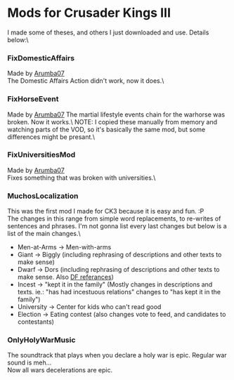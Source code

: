 # Mods for Crusader Kings III
I made some of theses, and others I just downloaded and use. Details below:\

### FixDomesticAffairs
Made by [Arumba07](https://www.twitch.tv/arumba07)\
The Domestic Affairs Action didn't work, now it does.\

### FixHorseEvent
Made by [Arumba07](https://www.twitch.tv/arumba07)
The martial lifestyle events chain for the warhorse was broken. Now it works.\ 
NOTE: I copied these manually from memory and watching parts of the VOD, so it's basically the same mod, but some differences might be presant.\

### FixUniversitiesMod
Made by [Arumba07](https://www.twitch.tv/arumba07)\
Fixes something that was broken with universities.\

### MuchosLocalization
This was the first mod I made for CK3 because it is easy and fun. :P\
The changes in this range from simple word replacements, to re-writes of sentences and phrases. I'm not gonna list every last changes but below is a list of the main changes.\

* Men-at-Arms -> Men-with-arms
* Giant -> Biggly (including rephrasing of descriptions and other texts to make sense)
* Dwarf -> Dors (including rephrasing of descriptions and other texts to make sense. Also [DF referances](http://www.bay12games.com/dwarves/))
* Incest -> "kept it in the family" (Mostly changes in descriptions and texts. ie.: "has had incestuous relations" changes to "has kept it in the family")
* University -> Center for kids who can't read good
* Election -> Eating contest (also changes vote to feed, and candidates to contestants)

### OnlyHolyWarMusic
The soundtrack that plays when you declare a holy war is epic. Regular war sound is meh...\
Now all wars decelerations are epic.
